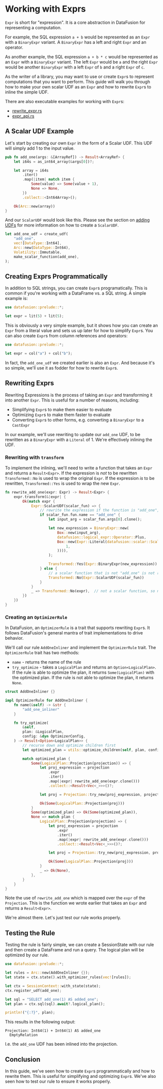<!---
  Licensed to the Apache Software Foundation (ASF) under one
  or more contributor license agreements.  See the NOTICE file
  distributed with this work for additional information
  regarding copyright ownership.  The ASF licenses this file
  to you under the Apache License, Version 2.0 (the
  "License"); you may not use this file except in compliance
  with the License.  You may obtain a copy of the License at

    http://www.apache.org/licenses/LICENSE-2.0

  Unless required by applicable law or agreed to in writing,
  software distributed under the License is distributed on an
  "AS IS" BASIS, WITHOUT WARRANTIES OR CONDITIONS OF ANY
  KIND, either express or implied.  See the License for the
  specific language governing permissions and limitations
  under the License.
-->

# Working with Exprs

<!-- https://github.com/apache/arrow-datafusion/issues/7304 -->

`Expr` is short for "expression". It is a core abstraction in DataFusion for representing a computation.

For example, the SQL expression `a + b` would be represented as an `Expr` with a `BinaryExpr` variant. A `BinaryExpr` has a left and right `Expr` and an operator.

As another example, the SQL expression `a + b * c` would be represented as an `Expr` with a `BinaryExpr` variant. The left `Expr` would be `a` and the right `Expr` would be another `BinaryExpr` with a left `Expr` of `b` and a right `Expr` of `c`.

As the writer of a library, you may want to use or create `Expr`s to represent computations that you want to perform. This guide will walk you through how to make your own scalar UDF as an `Expr` and how to rewrite `Expr`s to inline the simple UDF.

There are also executable examples for working with `Expr`s:

- [rewrite_expr.rs](../../../datafusion-examples/examples/catalog.rs)
- [expr_api.rs](../../../datafusion-examples/examples/expr_api.rs)

## A Scalar UDF Example

Let's start by creating our own `Expr` in the form of a Scalar UDF. This UDF will simply add 1 to the input value.

```rust
pub fn add_one(args: &[ArrayRef]) -> Result<ArrayRef> {
    let i64s = as_int64_array(&args[0])?;

    let array = i64s
        .iter()
        .map(|item| match item {
            Some(value) => Some(value + 1),
            None => None,
        })
        .collect::<Int64Array>();

    Ok(Arc::new(array))
}
```

And our `ScalarUDF` would look like this. Please see the section on [adding UDFs](./adding-udfs.md) for more information on how to create a `ScalarUDF`.

```rust
let add_one_udf = create_udf(
    "add_one",
    vec![DataType::Int64],
    Arc::new(DataType::Int64),
    Volatility::Immutable,
    make_scalar_function(add_one),
);
```

## Creating Exprs Programmatically

In addition to SQL strings, you can create `Expr`s programatically. This is common if you're working with a DataFrame vs. a SQL string. A simple example is:

```rust
use datafusion::prelude::*;

let expr = lit(5) + lit(5);
```

This is obviously a very simple example, but it shows how you can create an `Expr` from a literal value and sets us up later for how to simplify `Expr`s. You can also create `Expr`s from column references and operators:

```rust
use datafusion::prelude::*;

let expr = col("a") + col("b");
```

In fact, the `add_one_udf` we created earlier is also an `Expr`. And because it's so simple, we'll use it as fodder for how to rewrite `Expr`s.

## Rewriting Exprs

Rewriting Expressions is the process of taking an `Expr` and transforming it into another `Expr`. This is useful for a number of reasons, including:

- Simplifying `Expr`s to make them easier to evaluate
- Optimizing `Expr`s to make them faster to evaluate
- Converting `Expr`s to other forms, e.g. converting a `BinaryExpr` to a `CastExpr`

In our example, we'll use rewriting to update our `add_one` UDF, to be rewritten as a `BinaryExpr` with a `Literal` of 1. We're effectively inlining the UDF.

### Rewriting with `transform`

To implement the inlining, we'll need to write a function that takes an `Expr` and returns a `Result<Expr>`. If the expression is _not_ to be rewritten `Transformed::No` is used to wrap the original `Expr`. If the expression _is_ to be rewritten, `Transformed::Yes` is used to wrap the new `Expr`.

```rust
fn rewrite_add_one(expr: Expr) -> Result<Expr> {
    expr.transform(&|expr| {
        Ok(match expr {
            Expr::ScalarUDF(scalar_fun) => {
                // rewrite the expression if the function is "add_one", otherwise return the original expression
                if scalar_fun.fun.name == "add_one" {
                    let input_arg = scalar_fun.args[0].clone();

                    let new_expression = BinaryExpr::new(
                        Box::new(input_arg),
                        datafusion::logical_expr::Operator::Plus,
                        Box::new(Expr::Literal(datafusion::scalar::ScalarValue::Int64(Some(
                            1,
                        )))),
                    );

                    Transformed::Yes(Expr::BinaryExpr(new_expression))
                } else {
                    // a scalar function that is not "add_one" is not rewritten
                    Transformed::No(Expr::ScalarUDF(scalar_fun))
                }
            }
            _ => Transformed::No(expr),  // not a scalar function, so not rewritten
        })
    })
}
```

### Creating an `OptimizerRule`

In DataFusion, an `OptimizerRule` is a trait that supports rewriting `Expr`s. It follows DataFusion's general mantra of trait implementations to drive behavior.

We'll call our rule `AddOneInliner` and implement the `OptimizerRule` trait. The `OptimizerRule` trait has two methods:

- `name` - returns the name of the rule
- `try_optimize` - takes a `LogicalPlan` and returns an `Option<LogicalPlan>`. If the rule is able to optimize the plan, it returns `Some(LogicalPlan)` with the optimized plan. If the rule is not able to optimize the plan, it returns `None`.

```rust
struct AddOneInliner {}

impl OptimizerRule for AddOneInliner {
    fn name(&self) -> &str {
        "add_one_inliner"
    }

    fn try_optimize(
        &self,
        plan: &LogicalPlan,
        config: &dyn OptimizerConfig,
    ) -> Result<Option<LogicalPlan>> {
        // recurse down and optimize children first
        let optimized_plan = utils::optimize_children(self, plan, config)?;

        match optimized_plan {
            Some(LogicalPlan::Projection(projection)) => {
                let proj_expression = projection
                    .expr
                    .iter()
                    .map(|expr| rewrite_add_one(expr.clone()))
                    .collect::<Result<Vec<_>>>()?;

                let proj = Projection::try_new(proj_expression, projection.input)?;

                Ok(Some(LogicalPlan::Projection(proj)))
            }
            Some(optimized_plan) => Ok(Some(optimized_plan)),
            None => match plan {
                LogicalPlan::Projection(projection) => {
                    let proj_expression = projection
                        .expr
                        .iter()
                        .map(|expr| rewrite_add_one(expr.clone()))
                        .collect::<Result<Vec<_>>>()?;

                    let proj = Projection::try_new(proj_expression, projection.input.clone())?;

                    Ok(Some(LogicalPlan::Projection(proj)))
                }
                _ => Ok(None),
            },
        }
    }
}
```

Note the use of `rewrite_add_one` which is mapped over the `expr` of the `Projection`. This is the function we wrote earlier that takes an `Expr` and returns a `Result<Expr>`.

We're almost there. Let's just test our rule works properly.

## Testing the Rule

Testing the rule is fairly simple, we can create a SessionState with our rule and then create a DataFrame and run a query. The logical plan will be optimized by our rule.

```rust
use datafusion::prelude::*;

let rules = Arc::new(AddOneInliner {});
let state = ctx.state().with_optimizer_rules(vec![rules]);

let ctx = SessionContext::with_state(state);
ctx.register_udf(add_one);

let sql = "SELECT add_one(1) AS added_one";
let plan = ctx.sql(sql).await?.logical_plan();

println!("{:?}", plan);
```

This results in the following output:

```text
Projection: Int64(1) + Int64(1) AS added_one
  EmptyRelation
```

I.e. the `add_one` UDF has been inlined into the projection.

## Conclusion

In this guide, we've seen how to create `Expr`s programmatically and how to rewrite them. This is useful for simplifying and optimizing `Expr`s. We've also seen how to test our rule to ensure it works properly.
